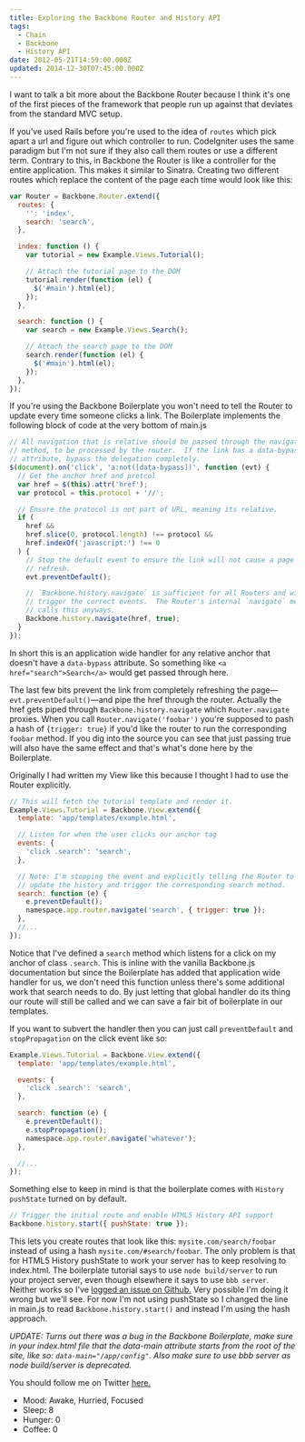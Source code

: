 ```yaml
---
title: Exploring the Backbone Router and History API
tags:
  - Chain
  - Backbone
  - History API
date: 2012-05-21T14:59:00.000Z
updated: 2014-12-30T07:45:00.000Z
---
```


I want to talk a bit more about the Backbone Router because I think it's one of the first pieces of the framework that people run up against that deviates from the standard MVC setup.

If you've used Rails before you're used to the idea of `routes` which pick apart a url and figure out which controller to run. CodeIgniter uses the same paradigm but I'm not sure if they also call them routes or use a different term. Contrary to this, in Backbone the Router is like a controller for the entire application. This makes it similar to Sinatra. Creating two different routes which replace the content of the page each time would look like this:

```js
var Router = Backbone.Router.extend({
  routes: {
    '': 'index',
    search: 'search',
  },

  index: function () {
    var tutorial = new Example.Views.Tutorial();

    // Attach the tutorial page to the DOM
    tutorial.render(function (el) {
      $('#main').html(el);
    });
  },

  search: function () {
    var search = new Example.Views.Search();

    // Attach the search page to the DOM
    search.render(function (el) {
      $('#main').html(el);
    });
  },
});
```

If you're using the Backbone Boilerplate you won't need to tell the Router to update every time someone clicks a link. The Boilerplate implements the following block of code at the very bottom of main.js

```js
// All navigation that is relative should be passed through the navigate
// method, to be processed by the router.  If the link has a data-bypass
// attribute, bypass the delegation completely.
$(document).on('click', 'a:not([data-bypass])', function (evt) {
  // Get the anchor href and protcol
  var href = $(this).attr('href');
  var protocol = this.protocol + '//';

  // Ensure the protocol is not part of URL, meaning its relative.
  if (
    href &&
    href.slice(0, protocol.length) !== protocol &&
    href.indexOf('javascript:') !== 0
  ) {
    // Stop the default event to ensure the link will not cause a page
    // refresh.
    evt.preventDefault();

    // `Backbone.history.navigate` is sufficient for all Routers and will
    // trigger the correct events.  The Router's internal `navigate` method
    // calls this anyways.
    Backbone.history.navigate(href, true);
  }
});
```

In short this is an application wide handler for any relative anchor that doesn't have a `data-bypass` attribute. So something like `<a href="search">Search</a>` would get passed through here.

The last few bits prevent the link from completely refreshing the page—`evt.preventDefault()`—and pipe the href through the router. Actually the href gets piped through `Backbone.history.navigate` which `Router.navigate` proxies. When you call `Router.navigate('foobar')` you're supposed to pash a hash of `{trigger: true}` if you'd like the router to run the corresponding `foobar` method. If you dig into the source you can see that just passing true will also have the same effect and that's what's done here by the Boilerplate.

Originally I had written my View like this because I thought I had to use the Router explicitly.

```js
// This will fetch the tutorial template and render it.
Example.Views.Tutorial = Backbone.View.extend({
  template: 'app/templates/example.html',

  // Listen for when the user clicks our anchor tag
  events: {
    'click .search': 'search',
  },

  // Note: I'm stopping the event and explicitly telling the Router to
  // update the history and trigger the corresponding search method.
  search: function (e) {
    e.preventDefault();
    namespace.app.router.navigate('search', { trigger: true });
  },
  //...
});
```

Notice that I've defined a `search` method which listens for a click on my anchor of class `.search`. This is inline with the vanilla Backbone.js documentation but since the Boilerplate has added that application wide handler for us, we don't need this function unless there's some additional work that search needs to do. By just letting that global handler do its thing our route will still be called and we can save a fair bit of boilerplate in our templates.

If you want to subvert the handler then you can just call `preventDefault` and `stopPropagation` on the click event like so:

```js
Example.Views.Tutorial = Backbone.View.extend({
  template: 'app/templates/example.html',

  events: {
    'click .search': 'search',
  },

  search: function (e) {
    e.preventDefault();
    e.stopPropagation();
    namespace.app.router.navigate('whatever');
  },

  //...
});
```

Something else to keep in mind is that the boilerplate comes with `History pushState` turned on by default.

```js
// Trigger the initial route and enable HTML5 History API support
Backbone.history.start({ pushState: true });
```

This lets you create routes that look like this: `mysite.com/search/foobar` instead of using a hash `mysite.com/#search/foobar`. The only problem is that for HTML5 History pushState to work your server has to keep resolving to index.html. The boilerplate tutorial says to use `node build/server` to run your project server, even though elsewhere it says to use `bbb server`. Neither works so I've [logged an issue on Github.](https://github.com/backbone-boilerplate/grunt-bbb/issues/21) Very possible I'm doing it wrong but we'll see. For now I'm not using pushState so I changed the line in main.js to read `Backbone.history.start()` and instead I'm using the hash approach.

_UPDATE: Turns out there was a bug in the Backbone Boilerplate, make sure in your index.html file that the data-main attribute starts from the root of the site, like so: `data-main="/app/config"`. Also make sure to use bbb server as node build/server is deprecated._

You should follow me on Twitter [here.](http://twitter.com/rob_dodson)

- Mood: Awake, Hurried, Focused
- Sleep: 8
- Hunger: 0
- Coffee: 0
